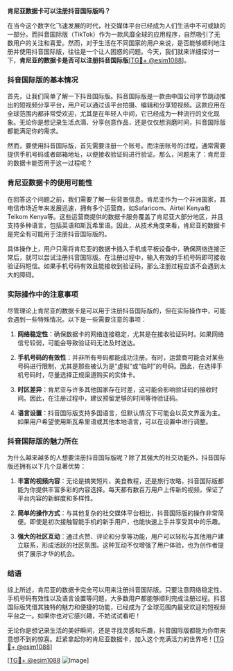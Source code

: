 **肯尼亚数据卡可以注册抖音国际版吗？**

在当今这个数字化飞速发展的时代，社交媒体平台已经成为人们生活中不可或缺的一部分。而抖音国际版（TikTok）作为一款风靡全球的应用程序，自然吸引了无数用户的关注和喜爱。然而，对于生活在不同国家的用户来说，是否能够顺利地注册并使用抖音国际版，往往是一个让人困惑的问题。今天，我们就来详细探讨一下，**肯尼亚的数据卡是否可以注册抖音国际版**[[TG💪+ @esim1088](https://t.me/s/esim1088)]。

### 抖音国际版的基本情况

首先，让我们简单了解一下抖音国际版。抖音国际版是一款由中国公司字节跳动推出的短视频分享平台，用户可以通过该平台拍摄、编辑和分享短视频。这款应用在全球范围内都非常受欢迎，尤其是在年轻人中间，它已经成为一种流行的文化现象。无论你是想记录生活点滴、分享创意作品，还是仅仅想消磨时间，抖音国际版都能满足你的需求。

然而，要使用抖音国际版，首先需要注册一个账号。而注册账号的过程，通常需要提供手机号码或者邮箱地址，以便接收验证码进行验证。那么，问题来了：肯尼亚的数据卡能否用于这一过程呢？

### 肯尼亚数据卡的使用可能性

在回答这个问题之前，我们需要了解一些背景信息。肯尼亚作为一个非洲国家，其电信市场近年来发展迅速，拥有多个运营商，如Safaricom、Airtel Kenya和Telkom Kenya等。这些运营商提供的数据卡服务覆盖了肯尼亚大部分地区，并且支持多种语言，包括英语和斯瓦希里语。因此，从技术角度来看，肯尼亚的数据卡是完全有可能用于注册抖音国际版的。

具体操作上，用户只需将肯尼亚的数据卡插入手机或平板设备中，确保网络连接正常后，就可以尝试注册抖音国际版。在注册过程中，输入有效的手机号码即可接收验证码短信。如果手机号码有效且能接收到验证码，那么注册过程应该不会遇到太大的障碍。

### 实际操作中的注意事项

尽管理论上肯尼亚的数据卡是可以用于注册抖音国际版的，但在实际操作中，可能会遇到一些特殊情况。以下是一些需要注意的事项：

1. **网络稳定性**：确保数据卡的网络连接稳定，尤其是在接收验证码时。如果网络信号较弱，可能会导致验证码无法及时送达。
   
2. **手机号码的有效性**：并非所有号码都能成功注册。有时，运营商可能会对某些号码进行限制，尤其是那些被认为是“虚拟”或“临时”的号码。因此，在选择手机号码时，尽量选择正规渠道购买的实体卡。

3. **时区差异**：肯尼亚与许多其他国家存在时差，这可能会影响验证码的接收时间。因此，在注册过程中，建议预留足够的时间等待验证码。

4. **语言设置**：抖音国际版支持多国语言，但默认情况下可能会以英文界面为主。如果用户希望使用斯瓦希里语或其他本地语言，可以在设置中进行调整。

### 抖音国际版的魅力所在

为什么越来越多的人想要注册抖音国际版呢？除了其强大的社交功能外，抖音国际版还拥有以下几个显著优势：

1. **丰富的视频内容**：无论是搞笑短片、美食教程，还是旅行攻略，抖音国际版都能为你提供丰富多彩的内容选择。每天都有数百万用户上传新的视频，保证了平台内容的新鲜度和多样性。

2. **简单的操作方式**：与其他复杂的社交媒体平台相比，抖音国际版的操作非常简便。即使是初次接触智能手机的新手用户，也能快速上手并享受其中的乐趣。

3. **强大的社区互动**：通过点赞、评论和分享等功能，用户可以轻松与其他用户建立联系，形成活跃的社区氛围。这种互动不仅增强了用户体验，也为创作者提供了展示才华的机会。

### 结语

综上所述，肯尼亚的数据卡完全可以用来注册抖音国际版。只要注意网络稳定性、手机号码有效性以及语言设置等问题，大多数用户都能够顺利完成注册过程。抖音国际版凭借其独特的魅力和便捷的功能，已经成为了全球范围内最受欢迎的短视频平台之一。如果你也对它感兴趣，不妨试试看吧！

无论你是想记录生活的美好瞬间，还是寻找灵感和乐趣，抖音国际版都能为你带来意想不到的惊喜。赶紧拿起你的肯尼亚数据卡，加入这个充满活力的世界吧！[[TG💪+ @esim1088](https://t.me/s/esim1088)] 

[[TG💪+ @esim1088](https://t.me/s/esim1088) ![Image](https://i.postimg.cc/4NQfJmqS/Snipaste-2025-05-13-00-14-12.png)]